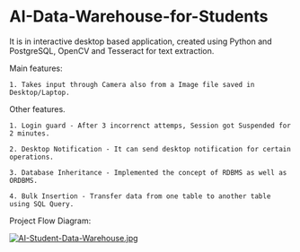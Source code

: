# AI-Data-Warehouse-for-Students
It is in interactive desktop based application, created using Python and PostgreSQL, OpenCV and Tesseract for text extraction.   

Main features:          
      
    1. Takes input through Camera also from a Image file saved in Desktop/Laptop.          

Other features.                  
    
    1. Login guard - After 3 incorrenct attemps, Session got Suspended for 2 minutes.                  
    
    2. Desktop Notification - It can send desktop notification for certain operations.                  
    
    3. Database Inheritance - Implemented the concept of RDBMS as well as ORDBMS.                  
    
    4. Bulk Insertion - Transfer data from one table to another table using SQL Query.

Project Flow Diagram:

[![AI-Student-Data-Warehouse.jpg](https://i.postimg.cc/nzqNDxGX/AI-Student-Data-Warehouse.jpg)](https://postimg.cc/ftT8G6Fs)
